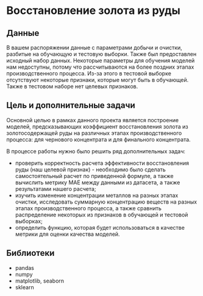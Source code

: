 # Восстановление золота из руды

## Данные
В вашем распоряжении данные с параметрами добычи и очистки, разбитые на обучающую и тестовую выборки. Также был предоставлен исходный набор данных. Некоторые параметры для обучения моделей нам недоступны, потому что рассчитываются на более поздних этапах производственного процесса. Из-за этого в тестовой выборке отсутствуют некоторые признаки, которые могут быть в обучающей. Также в тестовом наборе нет целевых признаков.

## Цель и дополнительные задачи
Основной целью в рамках данного проекта является построение моделей, предсказывающих коэффициент восстановления золота из золотосодержащей руды на различных этапах производственного процесса: для чернового концентрата и для финального концентрата. 

В процессе работы нужно было решить ряд дополнительных задач:
- проверить корректность расчета эффективности восстановления руды (наш целевой признак) - необходимо было сделать самостоятельный расчет по приведенной формуле, а также вычислить метрику MAE между данными из датасета, а также результатами нашего расчета;
-  изучить изменение концентрации металлов на разных этапах очистки, исследовать суммарную концентрацию веществ на разных этапах производственного процесса, а также сравнить распределение некоторых из признаков в обучающей и тестовой выборках;
- определить функцию, которая будет использоваться в качестве метрики для оценки качества моделей.

## Библиотеки
- pandas
- numpy
- matplotlib, seaborn
- sklearn